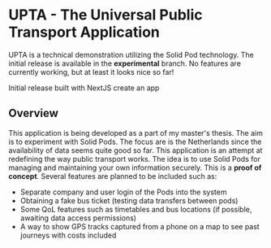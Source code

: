 # UPTA - The Universal Public Transport Application
UPTA is a technical demonstration utilizing the Solid Pod technology. The initial release is available in the **experimental** branch. No features are currently working, but at least it looks nice so far!

Initial release built with NextJS create an app

## Overview
This application is being developed as a part of my master's thesis. The aim is to experiment with Solid Pods. The focus are is the Netherlands since the availability of data seems quite good so far. This application is an attempt at redefining the way public transport works. The idea is to use Solid Pods for managing and maintaining your own information securely. This is a **proof of concept**. Several features are planned to be included such as:

- Separate company and user login of the Pods into the system
- Obtaining a fake bus ticket (testing data transfers between pods)
- Some QoL features such as timetables and bus locations (if possible, awaiting data access permissions)
- A way to show GPS tracks captured from a phone on a map to see past journeys with costs included



